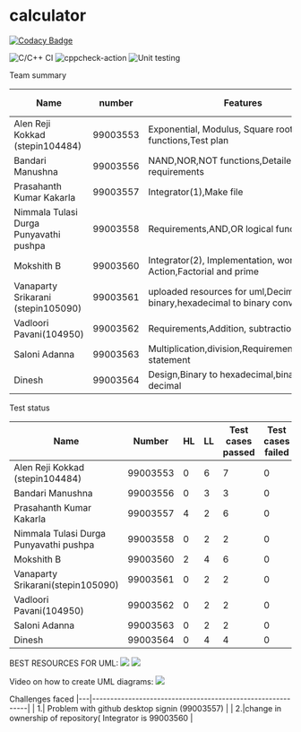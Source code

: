 # calculator

[![Codacy Badge](https://api.codacy.com/project/badge/Grade/25e44ce6af794ea4b7ab3ba747b46f84)](https://app.codacy.com/gh/99003560/calculator?utm_source=github.com&utm_medium=referral&utm_content=99003560/calculator&utm_campaign=Badge_Grade)

![C/C++ CI](https://github.com/99003560/calculator/workflows/C/C++%20CI/badge.svg)
![cppcheck-action](https://github.com/99003560/calculator/workflows/cppcheck-action/badge.svg)
![Unit testing](https://github.com/99003560/calculator/workflows/Unit%20testing/badge.svg)

Team summary

Name|number|Features|Issues raised|Issues resolved|
----|------|--------|-------------|---------------|
Alen Reji Kokkad (stepin104484)|99003553|Exponential, Modulus, Square root functions,Test plan| 3| 3|
Bandari Manushna|99003556|NAND,NOR,NOT functions,Detailed requirements| 2|2 |
Prasahanth Kumar Kakarla|99003557|Integrator(1),Make file|2 | 2|
Nimmala Tulasi Durga Punyavathi pushpa|99003558|Requirements,AND,OR logical functions| 1|1|
Mokshith B|99003560| Integrator(2), Implementation, workflows Action,Factorial and prime|3 | 3|
Vanaparty Srikarani (stepin105090)|99003561|uploaded resources for uml,Decimal to binary,hexadecimal to binary conversions|2|2|
Vadloori Pavani(104950)|99003562| Requirements,Addition, subtraction|1|1|
Saloni Adanna|99003563|Multiplication,division,Requirements,Problem statement|2|2|
Dinesh|99003564|Design,Binary to hexadecimal,binary to decimal|2|2|

Test status

Name|Number|HL|LL|Test cases passed |Test cases failed|
----|------|--|--|------------------|-----------------|
Alen Reji Kokkad (stepin104484)|99003553|0|6|7|0|
Bandari Manushna|99003556|0|3 |3 |0|
Prasahanth Kumar Kakarla|99003557|4|2 |6|0|
Nimmala Tulasi Durga Punyavathi pushpa|99003558|0|2 |2|0|
Mokshith B|99003560| 2|4|6 |0|
Vanaparty Srikarani(stepin105090)|99003561|0 |2|2|0|
Vadloori Pavani(104950)|99003562| 0|2|2|0|
Saloni Adanna|99003563|0|2|2|0|
Dinesh|99003564|0|4|4|0|

BEST RESOURCES FOR UML:
![](https://tallyfy.com/uml-diagram/)
![](https://www.visual-paradigm.com/guide/uml-unified-modeling-language/what-is-uml/)

 Video on how to create UML diagrams:
![](https://www.youtube.com/watch?v=4WBsi6ChIAI&t=11s)

Challenges faced
|---|------------------------------------------------------------|
| 1.| Problem with github desktop signin (99003557) |
| 2.|change in ownership of repository( Integrator is 99003560 |


